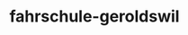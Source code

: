 ---
_schema: default
title: fahrschule-geroldswil
seo:
  description: Mit der Fahrschule Loyal Geroldswil einfach und stressfrei zum Führerschein. Professionelle Fahrlehrer:innen, faire Preise, flexible Termine – jetzt starten!
  title: Fahrschule in Geroldswil | Schnell und sicher zum Führerschein
  keywords:
    - fahrschule geroldswil
    - fahrstunden geroldswil
    - fahrlehrer geroldswil
  openGraph:
    title: Fahrschule in Geroldswil | Schnell und sicher zum Führerschein
    description: Mit der Fahrschule Loyal Geroldswil einfach und stressfrei zum Führerschein. Professionelle Fahrlehrer:innen, faire Preise, flexible Termine – jetzt starten!
    url: https://www.fahrschuleloyal.ch/fahrschule-geroldswil
    type: website
    images:
      url: https://www.fahrschuleloyal.ch/loyal.logo.cdr.svg
  canonical: https://www.fahrschuleloyal.ch/fahrschule-geroldswil
  metadatabase: https://www.fahrschuleloyal.ch/fahrschule-geroldswil
seo_blocks:
  category: "Fahrschule Geroldswil"
  data:
    image:
      image_path: "/close-up-view-driving-instructor-holding-checklist-while-background-female-student-steering-driving-car_shrink.webp"
      alt_text: "Fahrschule in Geroldswil mit moderner Ausbildung"
    upperparagraph: "Willkommen bei der Fahrschule Loyal in Geroldswil! Unsere Fahrschule steht für Qualität, Geduld und eine individuelle Betreuung, die genau auf deine Bedürfnisse abgestimmt ist. Egal, ob du gerade erst mit dem Fahren beginnst oder schon Vorerfahrungen mitbringst – wir begleiten dich professionell auf dem Weg zu deinem Führerschein. Unser erfahrenes Team aus top ausgebildeten Fahrlehrer:innen sorgt dafür, dass du dich von Anfang an wohlfühlst. Viele Fahrschüler:innen aus Geroldswil und Umgebung haben bereits erfolgreich ihre Prüfung mit uns bestanden – jetzt bist du an der Reihe!"
    lowerparagraph: ""
  sections:
    - title: "Fahrstunden in Geroldswil – jetzt für nur CHF 59.– starten!"
      text: "Nutze die Möglichkeit, deine erste Fahrstunde bei der Fahrschule Loyal in Geroldswil für nur CHF 59.– zu erleben. Diese Probestunde ist vollkommen unverbindlich und gibt dir die Gelegenheit, uns kennenzulernen und Vertrauen aufzubauen. Unsere Fahrlehrer:innen sind nicht nur fachlich hervorragend geschult, sondern auch menschlich einfühlsam und geduldig. In einer entspannten Atmosphäre lernst du alles, was du für den Straßenverkehr brauchst – Schritt für Schritt, ohne Druck. Wir gehen gezielt auf deine Stärken und Schwächen ein und helfen dir, selbstbewusst ans Steuer zu gehen. Deine Ausbildung beginnt mit einem soliden Fundament – und das zu einem fairen Preis!"
    - title: "Der Weg zum Führerschein – professionell begleitet in Geroldswil"
      text: "Der Führerschein ist ein wichtiger Meilenstein in deinem Leben – und wir helfen dir, ihn sicher zu erreichen. Neben den praktischen Fahrstunden bieten wir dir in Geroldswil auch alle notwendigen Zusatzkurse an, wie z. B. den Nothelferkurs und den Verkehrskundeunterricht (VKU). Unsere Kurse sind effizient, praxisnah und verständlich aufgebaut, damit du bestens auf die theoretische und praktische Prüfung vorbereitet bist. Wir nehmen uns Zeit für dich, beantworten all deine Fragen und passen die Ausbildung an deinen individuellen Fortschritt an. Mit uns lernst du nicht nur, wie man ein Fahrzeug führt, sondern auch, wie man sich sicher und verantwortungsbewusst im Straßenverkehr bewegt."
    - title: "Unkompliziert anmelden und loslegen – dein Start in Geroldswil"
      text: "Die Anmeldung bei der Fahrschule Loyal in Geroldswil ist kinderleicht. Du kannst dich bequem online anmelden oder direkt mit uns telefonieren, wenn du Fragen hast oder Unterstützung brauchst. Nach der Anmeldung planen wir gemeinsam deinen persönlichen Ausbildungsweg – individuell, flexibel und transparent. Egal, ob du einen engen Zeitplan hast oder dich auf Anhieb sicher fühlst: Wir holen dich genau da ab, wo du stehst. Unser Ziel ist es, dich optimal auf die Fahrprüfung vorzubereiten und dir gleichzeitig das nötige Selbstvertrauen mitzugeben, um danach sicher und souverän auf den Straßen unterwegs zu sein. Starte noch heute und profitiere von einer professionellen Ausbildung mit Herz und Verstand – bei deiner Fahrschule Loyal in Geroldswil."
contact_block:
  questionText: "Hast du Fragen oder benötigst du weitere Informationen?"
  welcomeText: "Wir freuen uns auf deine Kontaktaufnahme."
  phone: "+41 78 800 90 91"
  mail: "info@fahrschuleloyal.ch"
---